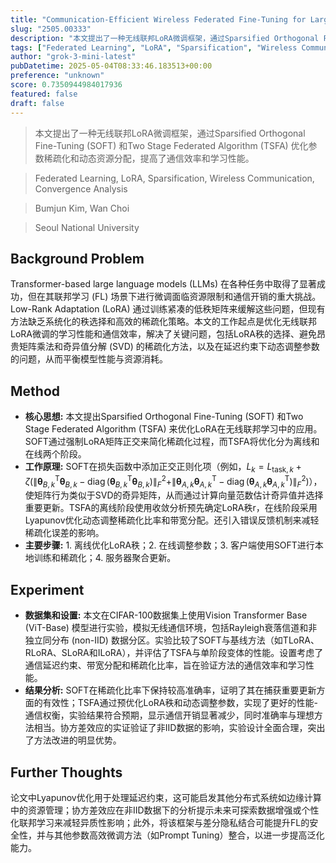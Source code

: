 ```yaml
---
title: "Communication-Efficient Wireless Federated Fine-Tuning for Large-Scale AI Models"
slug: "2505.00333"
description: "本文提出了一种无线联邦LoRA微调框架，通过Sparsified Orthogonal Fine-Tuning (SOFT) 和Two Stage Federated Algorithm (TSFA) 优化参数稀疏化和动态资源分配，提高了通信效率和学习性能。"
tags: ["Federated Learning", "LoRA", "Sparsification", "Wireless Communication", "Convergence Analysis"]
author: "grok-3-mini-latest"
pubDatetime: 2025-05-04T08:33:46.183513+00:00
preference: "unknown"
score: 0.7350944984017936
featured: false
draft: false
---
```


> 本文提出了一种无线联邦LoRA微调框架，通过Sparsified Orthogonal Fine-Tuning (SOFT) 和Two Stage Federated Algorithm (TSFA) 优化参数稀疏化和动态资源分配，提高了通信效率和学习性能。

> Federated Learning, LoRA, Sparsification, Wireless Communication, Convergence Analysis 

> Bumjun Kim, Wan Choi

> Seoul National University 

## Background Problem

Transformer-based large language models (LLMs) 在各种任务中取得了显著成功，但在其联邦学习 (FL) 场景下进行微调面临资源限制和通信开销的重大挑战。Low-Rank Adaptation (LoRA) 通过训练紧凑的低秩矩阵来缓解这些问题，但现有方法缺乏系统化的秩选择和高效的稀疏化策略。本文的工作起点是优化无线联邦LoRA微调的学习性能和通信效率，解决了关键问题，包括LoRA秩的选择、避免昂贵矩阵乘法和奇异值分解 (SVD) 的稀疏化方法，以及在延迟约束下动态调整参数的问题，从而平衡模型性能与资源消耗。

## Method

*   **核心思想:** 本文提出Sparsified Orthogonal Fine-Tuning (SOFT) 和Two Stage Federated Algorithm (TSFA) 来优化LoRA在无线联邦学习中的应用。SOFT通过强制LoRA矩阵正交来简化稀疏化过程，而TSFA将优化分为离线和在线两个阶段。
*   **工作原理:** SOFT在损失函数中添加正交正则化项（例如，$L_k = L_{\text{task},k} + \zeta (\|\boldsymbol{\theta}_{B,k}^{\mathsf{T}} \boldsymbol{\theta}_{B,k} - \operatorname{diag}(\boldsymbol{\theta}_{B,k}^{\mathsf{T}} \boldsymbol{\theta}_{B,k})\|_F^2 + \|\boldsymbol{\theta}_{A,k} \boldsymbol{\theta}_{A,k}^{\mathsf{T}} - \operatorname{diag}(\boldsymbol{\theta}_{A,k} \boldsymbol{\theta}_{A,k}^{\mathsf{T}})\|_F^2)$），使矩阵行为类似于SVD的奇异矩阵，从而通过计算向量范数估计奇异值并选择重要更新。TSFA的离线阶段使用收敛分析预先确定LoRA秩r，在线阶段采用Lyapunov优化动态调整稀疏化比率和带宽分配。还引入错误反馈机制来减轻稀疏化误差的影响。
*   **主要步骤:** 1. 离线优化LoRA秩；2. 在线调整参数；3. 客户端使用SOFT进行本地训练和稀疏化；4. 服务器聚合更新。

## Experiment

*   **数据集和设置:** 本文在CIFAR-100数据集上使用Vision Transformer Base (ViT-Base) 模型进行实验，模拟无线通信环境，包括Rayleigh衰落信道和非独立同分布 (non-IID) 数据分区。实验比较了SOFT与基线方法（如TLoRA、RLoRA、SLoRA和ILoRA），并评估了TSFA与单阶段变体的性能。设置考虑了通信延迟约束、带宽分配和稀疏化比率，旨在验证方法的通信效率和学习性能。
*   **结果分析:** SOFT在稀疏化比率下保持较高准确率，证明了其在捕获重要更新方面的有效性；TSFA通过预优化LoRA秩和动态调整参数，实现了更好的性能-通信权衡，实验结果符合预期，显示通信开销显著减少，同时准确率与理想方法相当。协方差效应的实证验证了非IID数据的影响，实验设计全面合理，突出了方法改进的明显优势。

## Further Thoughts 

论文中Lyapunov优化用于处理延迟约束，这可能启发其他分布式系统如边缘计算中的资源管理；协方差效应在非IID数据下的分析提示未来可探索数据增强或个性化联邦学习来减轻异质性影响；此外，将该框架与差分隐私结合可能提升FL的安全性，并与其他参数高效微调方法（如Prompt Tuning）整合，以进一步提高泛化能力。